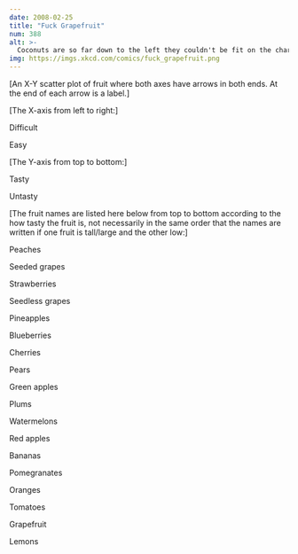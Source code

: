 ```yaml
---
date: 2008-02-25
title: "Fuck Grapefruit"
num: 388
alt: >-
  Coconuts are so far down to the left they couldn't be fit on the chart. Ever spent half an hour trying to open a coconut with a rock? Fuck coconuts.
img: https://imgs.xkcd.com/comics/fuck_grapefruit.png
---
```

[An X-Y scatter plot of fruit where both axes have arrows in both ends. At the end of each arrow is a label.]

[The X-axis from left to right:]

Difficult

Easy

[The Y-axis from top to bottom:]

Tasty

Untasty

[The fruit names are listed here below from top to bottom according to the how tasty the fruit is, not necessarily in the same order that the names are written if one fruit is tall/large and the other low:]

Peaches

Seeded grapes

Strawberries

Seedless grapes

Pineapples

Blueberries

Cherries

Pears

Green apples

Plums

Watermelons

Red apples

Bananas

Pomegranates

Oranges

Tomatoes

Grapefruit

Lemons